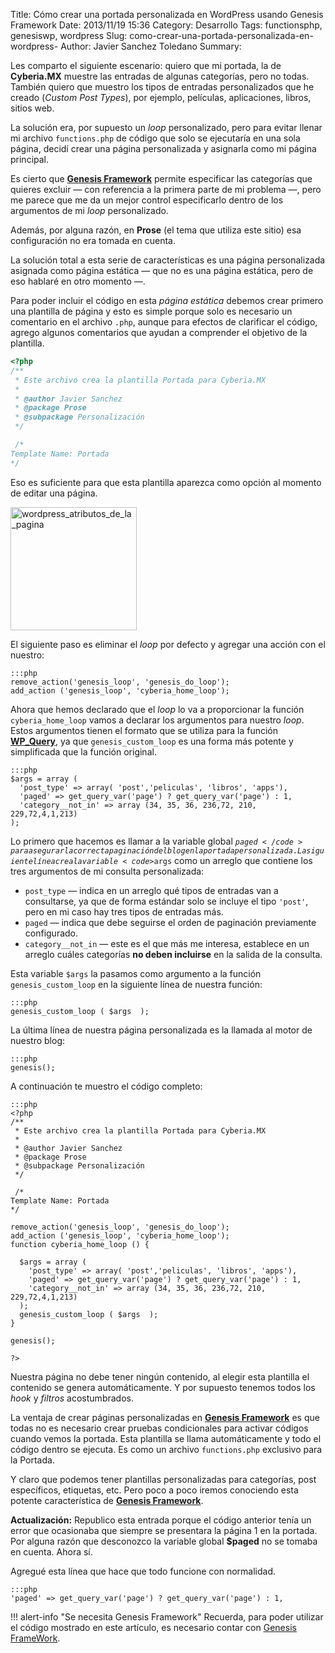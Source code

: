 Title: Cómo crear una portada personalizada en WordPress usando Genesis Framework
Date: 2013/11/19 15:36
Category: Desarrollo
Tags: functionsphp, genesiswp, wordpress
Slug: como-crear-una-portada-personalizada-en-wordpress-
Author: Javier Sanchez Toledano
Summary:

Les comparto el siguiente escenario: quiero que mi portada, la de <strong>Cyberia.MX</strong> muestre las entradas de algunas categorías, pero no todas. También quiero que muestro los tipos de entradas personalizados que he creado (<em>Custom Post Types</em>), por ejemplo, películas, aplicaciones, libros, sitios web.

La solución era, por supuesto un <em>loop</em> personalizado, pero para evitar llenar mi archivo <code>functions.php</code> de código que solo se ejecutaría en una sola página, decidí crear una página personalizada y asignarla como mi página principal.


Es cierto que <a href="http://ito.mx/genesis"><strong>Genesis Framework</strong></a> permite especificar las categorías que quieres excluir — con referencia a la primera parte de mi problema —, pero me parece que me da un mejor control especificarlo dentro de los argumentos de mi <em>loop</em> personalizado.

Además, por alguna razón, en <strong>Prose</strong> (el tema que utiliza este sitio) esa configuración no era tomada en cuenta.

La solución total a esta serie de características es una página personalizada asignada como página estática — que no es una página estática, pero de eso hablaré en otro momento —.

Para poder incluir el código en esta <em>página estática</em> debemos crear primero una plantilla de página y esto es simple porque solo es necesario un comentario en el archivo <code>.php</code>, aunque para efectos de clarificar el código, agrego algunos comentarios que ayudan a comprender el objetivo de la plantilla.

```php
<?php
/**
 * Este archivo crea la plantilla Portada para Cyberia.MX
 *
 * @author Javier Sanchez
 * @package Prose
 * @subpackage Personalización
 */

 /*
Template Name: Portada
*/
```

Eso es suficiente para que esta plantilla aparezca como opción al momento de editar una página.

<img class="aligncenter size-full wp-image-1227" title="wordpress_atributos_de_la_pagina" src="http://cyberia.mx/media/wordpress_atributos_de_la_pagina.jpg" alt="wordpress_atributos_de_la_pagina" width="202" height="197" />

El siguiente paso es eliminar el <em>loop</em> por defecto y agregar una acción con el nuestro:

    :::php
    remove_action('genesis_loop', 'genesis_do_loop');
    add_action ('genesis_loop', 'cyberia_home_loop');

Ahora que hemos declarado que el <em>loop</em> lo va a proporcionar la función <code>cyberia_home_loop</code> vamos a declarar los argumentos para nuestro <em>loop</em>. Estos argumentos tienen el formato que se utiliza para la función <strong><a href="http://codex.wordpress.org/Class_Reference/WP_Query">WP_Query</a></strong>, ya que <code>genesis_custom_loop</code> es una forma más potente y simplificada que la función original.

    :::php
    $args = array (
      'post_type' => array( 'post','peliculas', 'libros', 'apps'),
      'paged' => get_query_var('page') ? get_query_var('page') : 1,
      'category__not_in' => array (34, 35, 36, 236,72, 210, 229,72,4,1,213)
    );

Lo primero que hacemos es llamar a la variable global <code>$paged</code> para asegurar la correcta paginación del blog en la portada personalizada. La siguiente línea crea la variable <code>$args</code> como un arreglo que contiene los tres argumentos de mi consulta personalizada:
<ul>
    <li><code>post_type</code> — indica en un arreglo qué tipos de entradas van a consultarse, ya que de forma estándar solo se incluye el tipo <code>'post'</code>, pero en mi caso hay tres tipos de entradas más.</li>
    <li><code>paged</code> — indica que debe seguirse el orden de paginación previamente configurado.</li>
    <li><code>category__not_in</code> — este es el que más me interesa, establece en un arreglo cuáles categorías <strong>no deben incluirse</strong> en la salida de la consulta.</li>
</ul>
Esta variable <code>$args</code> la pasamos como argumento a la función <code>genesis_custom_loop</code> en la siguiente línea de nuestra función:

    :::php
    genesis_custom_loop ( $args  );

La última línea de nuestra página personalizada es la llamada al motor de nuestro blog:

    :::php  
    genesis();

A continuación te muestro el código completo:

    :::php
    <?php
    /**
     * Este archivo crea la plantilla Portada para Cyberia.MX
     *
     * @author Javier Sanchez
     * @package Prose
     * @subpackage Personalización
     */

     /*
    Template Name: Portada
    */

    remove_action('genesis_loop', 'genesis_do_loop');
    add_action ('genesis_loop', 'cyberia_home_loop');
    function cyberia_home_loop () {

      $args = array (
        'post_type' => array( 'post','peliculas', 'libros', 'apps'),
        'paged' => get_query_var('page') ? get_query_var('page') : 1,
        'category__not_in' => array (34, 35, 36, 236,72, 210, 229,72,4,1,213)
      );
      genesis_custom_loop ( $args  );
    }

    genesis();

    ?>

Nuestra página no debe tener ningún contenido, al elegir esta plantilla el contenido se genera automáticamente. Y por supuesto tenemos todos los <em>hook</em> y <em>filtros</em> acostumbrados.

La ventaja de crear páginas personalizadas en <a href="http://ito.mx/genesis"><strong>Genesis Framework</strong></a> es que todas no es necesario crear pruebas condicionales para activar códigos cuando vemos la portada. Esta plantilla se llama automáticamente y todo el código dentro se ejecuta. Es como un archivo <code>functions.php</code> exclusivo para la Portada.

Y claro que podemos tener plantillas personalizadas para categorías, post específicos, etiquetas, etc. Pero poco a poco iremos conociendo esta potente característica de <a href="http://ito.mx/genesis"><strong>Genesis Framework</strong></a>.

<strong>Actualización:</strong> Republico esta entrada porque el código anterior tenía un error que ocasionaba que siempre se presentara la página 1 en la portada. Por alguna razón que desconozco la variable global <strong>$paged</strong> no se tomaba en cuenta. Ahora sí.

Agregué esta línea que hace que todo funcione con normalidad.

    :::php
    'paged' => get_query_var('page') ? get_query_var('page') : 1,

!!! alert-info "Se necesita Genesis Framework"
    Recuerda, para poder utilizar el código mostrado en este artículo, es necesario contar con [Genesis FrameWork](http://ito.mx/genesis).
